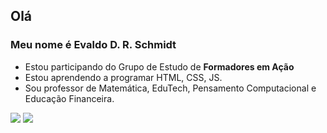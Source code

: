 ## Olá 

### Meu nome é Evaldo D. R. Schmidt 

- Estou participando do Grupo de Estudo de **Formadores em Ação**
- Estou aprendendo a programar HTML, CSS, JS.
- Sou professor de Matemática, EduTech, Pensamento Computacional e Educação Financeira.

![](https://img.shields.io/badge/JavaScript-323330?style=for-the-badge&logo=javascript&logoColor=F7DF1E) 
![](https://img.shields.io/badge/Scratch-4D97FF?style=for-the-badge&logo=Scratch&logoColor=white)

